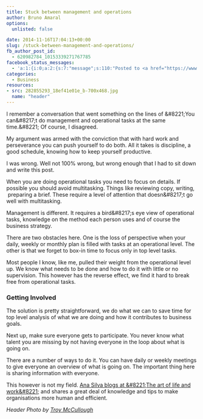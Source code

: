 ```yaml
---
title: Stuck between management and operations
author: Bruno Amaral
options:
  unlisted: false

date: 2014-11-16T17:04:13+00:00
slug: /stuck-between-management-and-operations/
fb_author_post_id:
  - 620982784_10153339271767785
facebook_status_messages:
  - 'a:1:{i:0;a:2:{s:7:"message";s:110:"Posted to <a href="https://www.facebook.com/620982784_10153339271767785" target="_blank">Facebook Timeline</a>";s:5:"error";b:0;}}'
categories:
  - Business
resources: 
- src: 282855293_18ef41e01e_b-700x468.jpg
  name: "header"
---
```

I remember a conversation that went something on the lines of \&#8221;You can\&#8217;t do management and operational tasks at the same time.\&#8221; Of course, I disagreed.

My argument was armed with the conviction that with hard work and perseverance you can push yourself to do both. All it takes is discipline, a good schedule, knowing how to keep yourself productive.

I was wrong. Well not 100% wrong, but wrong enough that I had to sit down and write this post.

When you are doing operational tasks you need to focus on details. If possible you should avoid multitasking. Things like reviewing copy, writing,  preparing a brief. These require a level of attention that doesn\&#8217;t go well with multitasking.

Management is different. It requires a bird\&#8217;s eye view of operational tasks, knowledge on the method each person uses and of course the business strategy.

There are two obstacles here. One is the loss of perspective when your daily, weekly or monthly plan is filled with tasks at an operational level. The other is that we forget to box-in time to focus only in top level tasks.

Most people I know, like me, pulled their weight from the operational level up. We know what needs to be done and how to do it with little or no supervision. This however has the reverse effect, we find it hard to break free from operational tasks.

### Getting Involved

The solution is pretty straightforward, we do what we can to save time for top level analysis of what we are doing and how it contributes to business goals.

Next up, make sure everyone gets to participate. You never know what talent you are missing by not having everyone in the loop about what is going on.

There are a number of ways to do it. You can have daily or weekly meetings to give everyone an overview of what is going on. The important thing here is sharing information with everyone.

This however is not my field. <a href="https://artlifework.wordpress.com/">Ana Silva blogs at \&#8221;The art of life and work\&#8221;</a> and shares a great deal of knowledge and tips to make organisations more human and efficient.

_Header Photo by <a href="https://www.flickr.com/photos/idletype/282855293">Troy McCullough</a>_


